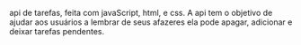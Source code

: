 api de tarefas, feita com javaScript, html, e css. A api tem o objetivo de ajudar aos usuários a lembrar de seus afazeres ela pode apagar, adicionar e deixar tarefas pendentes.
